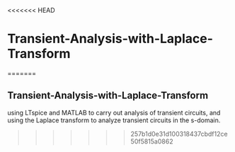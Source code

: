 <<<<<<< HEAD
# Transient-Analysis-with-Laplace-Transform

=======
## Transient-Analysis-with-Laplace-Transform

using LTspice and MATLAB to carry out analysis of transient circuits, and using the Laplace transform to analyze transient circuits in the s-domain.
>>>>>>> 257b1d0e31d100318437cbdf12ce50f5815a0862
